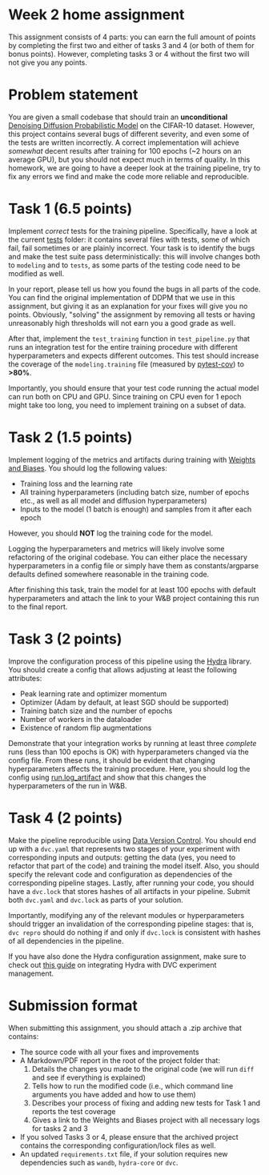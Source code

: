 # Week 2 home assignment

This assignment consists of 4 parts: you can earn the full amount of points by completing the first two and either of 
tasks 3 and 4 (or both of them for bonus points).
However, completing tasks 3 or 4 without the first two will not give you any points.

# Problem statement
You are given a small codebase that should train an **unconditional** [Denoising Diffusion Probabilistic Model](https://arxiv.org/abs/2006.11239)
on the CIFAR-10 dataset.
However, this project contains several bugs of different severity, and even some of the tests are written incorrectly.
A correct implementation will achieve *somewhat* decent results after training for 100 epochs (~2 hours on an average GPU),
but you should not expect much in terms of quality.
In this homework, we are going to have a deeper look at the training pipeline, try to fix any errors we find and make 
the code more reliable and reproducible.

# Task 1 (6.5 points)
Implement *correct* tests for the training pipeline.
Specifically, have a look at the current [tests](./tests) folder: it contains several files with tests, 
some of which fail, fail sometimes or are plainly incorrect.
Your task is to identify the bugs and make the test suite pass deterministically: this will involve changes 
both to `modeling` and to `tests`, as some parts of the testing code need to be modified as well.

In your report, please tell us how you found the bugs in all parts of the code.
You can find the original implementation of DDPM that we use in this assignment, but giving it as an explanation for 
your fixes will give you no points.
Obviously, "solving" the assignment by removing all tests or having unreasonably high thresholds will not earn
you a good grade as well.

After that, implement the `test_training` function in `test_pipeline.py` that runs an integration test for the
entire training procedure with different hyperparameters and expects different outcomes.
This test should increase the coverage of the `modeling.training` file (measured by [pytest-cov](https://github.com/pytest-dev/pytest-cov)) to **>80%**.

Importantly, you should ensure that your test code running the actual model can run both on CPU and GPU.
Since training on CPU even for 1 epoch might take too long, you need to implement training on a subset of data.


# Task 2 (1.5 points)
Implement logging of the metrics and artifacts during training with [Weights and Biases](https://wandb.ai/site).
You should log the following values:
* Training loss and the learning rate
* All training hyperparameters (including batch size, number of epochs etc., as well as all model and diffusion hyperparameters)
* Inputs to the model (1 batch is enough) and samples from it after each epoch

However, you should **NOT** log the training code for the model.

Logging the hyperparameters and metrics will likely involve some refactoring of the original codebase.
You can either place the necessary hyperparameters in a config file or simply have them as constants/argparse defaults 
defined somewhere reasonable in the training code.

After finishing this task, train the model for at least 100 epochs with default hyperparameters and attach the link to
your W&B project containing this run to the final report.

# Task 3 (2 points)
Improve the configuration process of this pipeline using the [Hydra](https://hydra.cc/) library.
You should create a config that allows adjusting at least the following attributes:
* Peak learning rate and optimizer momentum
* Optimizer (Adam by default, at least SGD should be supported)
* Training batch size and the number of epochs
* Number of workers in the dataloader
* Existence of random flip augmentations

Demonstrate that your integration works by running at least three *complete* runs (less than 100 epochs is OK) 
with hyperparameters changed via the config file.
From these runs, it should be evident that changing hyperparameters affects the training procedure.
Here, you should log the config using [run.log_artifact](https://docs.wandb.ai/ref/python/run#log_artifact)
and show that this changes the hyperparameters of the run in W&B.

# Task 4 (2 points)
Make the pipeline reproducible using [Data Version Control](https://dvc.org/). 
You should end up with a `dvc.yaml` that represents two stages of your experiment with corresponding inputs and outputs: 
getting the data (yes, you need to refactor that part of the code) and training the model itself.
Also, you should specify the relevant code and configuration as dependencies of the corresponding pipeline stages.
Lastly, after running your code, you should have a `dvc.lock` that stores hashes of all artifacts in your pipeline.
Submit both `dvc.yaml` and `dvc.lock` as parts of your solution.

Importantly, modifying any of the relevant modules or hyperparameters should trigger an invalidation of the
corresponding pipeline stages: that is, `dvc repro` should do nothing if and only if `dvc.lock` is consistent with
hashes of all dependencies in the pipeline.

If you have also done the Hydra configuration assignment, make sure to check out [this guide](https://dvc.org/doc/user-guide/experiment-management/hydra-composition)
on integrating Hydra with DVC experiment management.

# Submission format
When submitting this assignment, you should attach a .zip archive that contains:
- The source code with all your fixes and improvements
- A Markdown/PDF report in the root of the project folder that:
  1. Details the changes you made to the original code (we will run `diff` and see if everything is explained)
  2. Tells how to run the modified code (i.e., which command line arguments you have added and how to use them)
  3. Describes your process of fixing and adding new tests for Task 1 and reports the test coverage
  4. Gives a link to the Weights and Biases project with all necessary logs for tasks 2 and 3
- If you solved Tasks 3 or 4, please ensure that the archived project contains the corresponding configuration/lock files as well.
- An updated `requirements.txt` file, if your solution requires new dependencies such as `wandb`, `hydra-core` or `dvc`.